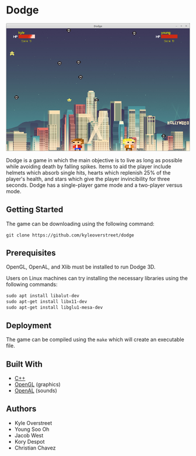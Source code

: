 # Dodge
![2-Player Mode](images/gameplay.png "2-Player Mode")

Dodge is a game in which the main objective is to live as long as possible while avoiding death by falling spikes. Items to aid the player include helmets which absorb single hits, hearts which replenish 25% of the player's health, and stars which give the player invincibility for three seconds. Dodge has a single-player game mode and a two-player versus mode.

## Getting Started
The game can be downloading using the following command:

```
git clone https://github.com/kyleoverstreet/dodge
```

## Prerequisites
OpenGL, OpenAL, and Xlib must be installed to run Dodge 3D.

Users on Linux machines can try installing the necessary libraries using the following commands:

```
sudo apt install libalut-dev
sudo apt-get install libx11-dev
sudo apt-get install libglu1-mesa-dev
```

## Deployment
The game can be compiled using the ```make``` which will create an executable file.


## Built With
* [C++](https://en.wikipedia.org/wiki/HTML)
* [OpenGL](https://www.opengl.org/) (graphics)
* [OpenAL](https://www.openal.org/) (sounds)

## Authors
* Kyle Overstreet
* Young Soo Oh
* Jacob West
* Kory Despot
* Christian Chavez

